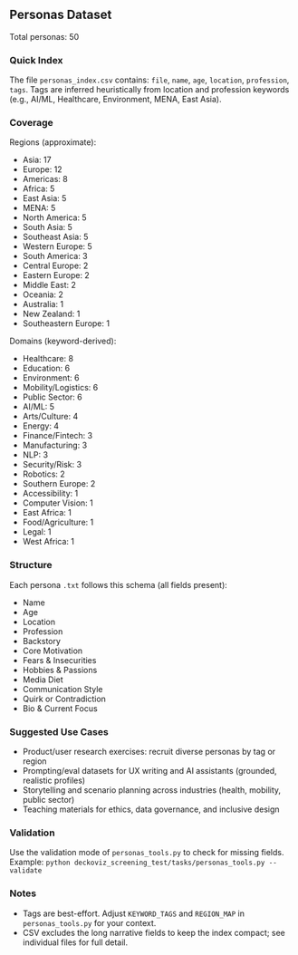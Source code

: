 ## Personas Dataset
Total personas: 50

### Quick Index
The file `personas_index.csv` contains: `file`, `name`, `age`, `location`, `profession`, `tags`.
Tags are inferred heuristically from location and profession keywords (e.g., AI/ML, Healthcare, Environment, MENA, East Asia).

### Coverage
Regions (approximate):
- Asia: 17
- Europe: 12
- Americas: 8
- Africa: 5
- East Asia: 5
- MENA: 5
- North America: 5
- South Asia: 5
- Southeast Asia: 5
- Western Europe: 5
- South America: 3
- Central Europe: 2
- Eastern Europe: 2
- Middle East: 2
- Oceania: 2
- Australia: 1
- New Zealand: 1
- Southeastern Europe: 1

Domains (keyword-derived):
- Healthcare: 8
- Education: 6
- Environment: 6
- Mobility/Logistics: 6
- Public Sector: 6
- AI/ML: 5
- Arts/Culture: 4
- Energy: 4
- Finance/Fintech: 3
- Manufacturing: 3
- NLP: 3
- Security/Risk: 3
- Robotics: 2
- Southern Europe: 2
- Accessibility: 1
- Computer Vision: 1
- East Africa: 1
- Food/Agriculture: 1
- Legal: 1
- West Africa: 1

### Structure
Each persona `.txt` follows this schema (all fields present):
- Name
- Age
- Location
- Profession
- Backstory
- Core Motivation
- Fears & Insecurities
- Hobbies & Passions
- Media Diet
- Communication Style
- Quirk or Contradiction
- Bio & Current Focus

### Suggested Use Cases
- Product/user research exercises: recruit diverse personas by tag or region
- Prompting/eval datasets for UX writing and AI assistants (grounded, realistic profiles)
- Storytelling and scenario planning across industries (health, mobility, public sector)
- Teaching materials for ethics, data governance, and inclusive design

### Validation
Use the validation mode of `personas_tools.py` to check for missing fields.
Example: `python deckoviz_screening_test/tasks/personas_tools.py --validate`

### Notes
- Tags are best-effort. Adjust `KEYWORD_TAGS` and `REGION_MAP` in `personas_tools.py` for your context.
- CSV excludes the long narrative fields to keep the index compact; see individual files for full detail.
